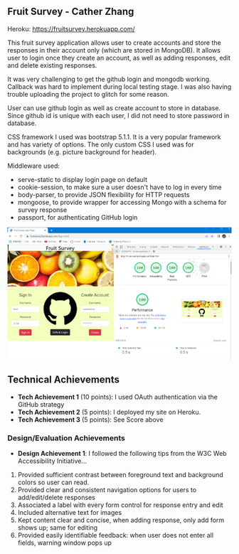
## Fruit Survey - Cather Zhang

Heroku: https://fruitsurvey.herokuapp.com/

This fruit survey application allows user to create accounts and store the responses in their account only (which are stored in MongoDB). It allows user to login once they create an account, as well as adding responses, edit and delete existing responses. 

It was very challenging to get the github login and mongodb working. Callback was hard to implement during local testing stage. I was also having trouble uploading the project to glitch for some reason.

User can use github login as well as create account to store in database. Since github id is unique with each user,  I did not need to store password in database.

CSS framework I used was bootstrap 5.1.1. It is a very popular framework and has variety of options. The only custom CSS I used was for backgrounds (e.g. picture background for header).

Middleware used:
- serve-static to display login page on default
- cookie-session, to make sure a user doesn't have to log in every time
- body-parser, to provide JSON flexibility for HTTP requests
- mongoose, to provide wrapper for accessing Mongo with a schema for survey response
- passport, for authenticating GitHub login


![lighthouse](/public/lighthouse/score.png "Lighthouse score")


## Technical Achievements
- **Tech Achievement 1** (10 points): I used OAuth authentication via the GitHub strategy
- **Tech Achievement 2** (5 points): I deployed my site on Heroku.
- **Tech Achievement 3** (5 points): See Score above

### Design/Evaluation Achievements
- **Design Achievement 1**: I followed the following tips from the W3C Web Accessibility Initiative...
1. Provided sufficient contrast between foreground text and background colors so user can read.
2. Provided clear and consistent navigation options for users to add/edit/delete responses
3. Associated a label with every form control for response entry and edit
4. Included alternative text for images
5. Kept content clear and concise, when adding response, only add form shows up; same for editing
6. Provided easily identifiable feedback: when user does not enter all fields, warning window pops up
